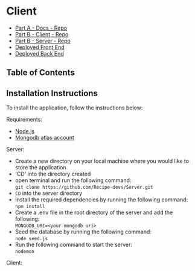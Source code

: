 # Client  


- [Part A - Docs - Repo](https://github.com/Recipe-devs/T3A2-A)
- [Part B - Client - Repo](https://github.com/Recipe-devs/Client)
- [Part B - Server - Repo](https://github.com/Recipe-devs/Server)
- [Deployed Front End](https://recipe-realm.up.railway.app/)
- [Deployed Back End](https://server-production-6a0e.up.railway.app/)

## Table of Contents  





## Installation Instructions
To install the application, follow the instructions below:  

Requirements:  
- [Node.js](https://nodejs.org/en/)  
- [Mongodb atlas account](https://www.mongodb.com/atlas)  
  
Server:  
- Create a new directory on your local machine where you would like to store the application  
- 'CD' into the directory created  
- open terminal and run the following command:  
```git clone https://github.com/Recipe-devs/Server.git```  
- `CD` into the server directory  
- Install the required dependencies by running the following command:  
```npm install```  
- Create a .env file in the root directory of the server and add the following:  
```MONGODB_URI=<your mongodb uri>```  
- Seed the database by running the following command:  
```node seed.js```  
- Run the following command to start the server:  
```nodemon```  



Client: 
